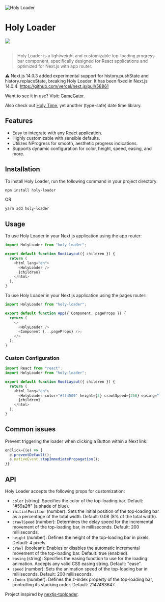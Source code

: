 ![Holy Loader](https://github.com/tomcru/holy-loader/assets/35841182/cd2d108a-6429-40c4-9881-df8b79cc9725)

<h1>Holy Loader</h1>
<a href="https://www.npmjs.com/package/holy-loader"><img src="https://img.shields.io/npm/v/holy-loader.svg?style=flat" /></a>
<br>
<br>

> Holy Loader is a lightweight and customizable top-loading progress bar component, specifically designed for React applications and optimized for Next.js with app router.

⚠️ Next.js 14.0.3 added experimental support for history.pushState and history.replaceState, breaking Holy Loader. It has been fixed in Next.js 14.0.4: https://github.com/vercel/next.js/pull/58861

Want to see it in use? Visit: [GameGator](https://main.gamegator.net).

Also check out [Holy Time](https://github.com/badosz0/holy-time), yet another (type-safe) date time library.

## Features

- Easy to integrate with any React application.
- Highly customizable with sensible defaults.
- Utilizes NProgress for smooth, aesthetic progress indications.
- Supports dynamic configuration for color, height, speed, easing, and more.

## Installation

To install Holy Loader, run the following command in your project directory:

```bash
npm install holy-loader
```

OR

```bash
yarn add holy-loader
```

## Usage

To use Holy Loader in your Next.js application using the app router:

```typescript
import HolyLoader from "holy-loader";

export default function RootLayout({ children }) {
  return (
    <html lang="en">
      <HolyLoader />
      {children}
    </html>
  );
}
```

To use Holy Loader in your Next.js application using the pages router:

```typescript
import HolyLoader from "holy-loader";

export default function App({ Component, pageProps }) {
  return (
    <>
      <HolyLoader />
      <Component {...pageProps} />;
    </>
  );
}
```

### Custom Configuration

```typescript
import React from "react";
import HolyLoader from "holy-loader";

export default function RootLayout({ children }) {
  return (
    <html lang="en">
      <HolyLoader color="#ff4500" height={5} crawlSpeed={250} easing="linear" />
      {children}
    </html>
  );
}
```

## Common issues

Prevent triggering the loader when clicking a Button within a Next link:

```typescript
onClick={(e) => {
  e.preventDefault();
  e.nativeEvent.stopImmediatePropagation();
}}
```

## API

Holy Loader accepts the following props for customization:

- `color` (string): Specifies the color of the top-loading bar. Default: "#59a2ff" (a shade of blue).
- `initialPosition` (number): Sets the initial position of the top-loading bar as a percentage of the total width. Default: 0.08 (8% of the total width).
- `crawlSpeed` (number): Determines the delay speed for the incremental movement of the top-loading bar, in milliseconds. Default: 200 milliseconds.
- `height` (number): Defines the height of the top-loading bar in pixels. Default: 4 pixels.
- `crawl` (boolean): Enables or disables the automatic incremental movement of the top-loading bar. Default: true (enabled).
- `easing` (string): Specifies the easing function to use for the loading animation. Accepts any valid CSS easing string. Default: "ease".
- `speed` (number): Sets the animation speed of the top-loading bar in milliseconds. Default: 200 milliseconds.
- `zIndex` (number): Defines the z-index property of the top-loading bar, controlling its stacking order. Default: 2147483647.

Project inspired by [nextjs-toploader](https://github.com/TheSGJ/nextjs-toploader).

